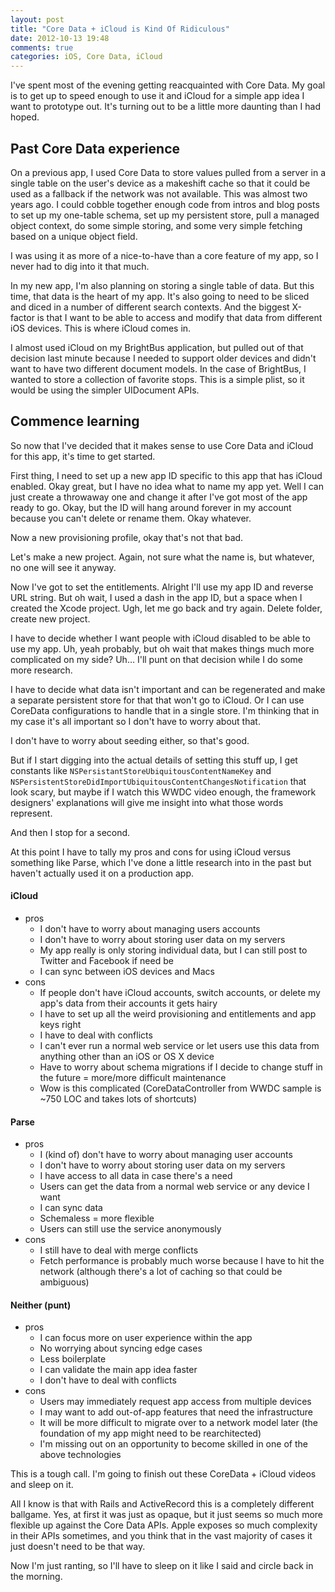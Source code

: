 ```yaml
---
layout: post
title: "Core Data + iCloud is Kind Of Ridiculous"
date: 2012-10-13 19:48
comments: true
categories: iOS, Core Data, iCloud
---
```


I've spent most of the evening getting reacquainted with Core Data. My goal is to get up to speed enough to use it and iCloud for a simple app idea I want to prototype out. It's turning out to be a little more daunting than I had hoped.

## Past Core Data experience

On a previous app, I used Core Data to store values pulled from a server in a single table on the user's device as a makeshift cache so that it could be used as a fallback if the network was not available. This was almost two years ago. I could cobble together enough code from intros and blog posts to set up my one-table schema, set up my persistent store, pull a managed object context, do some simple storing, and some very simple fetching based on a unique object field.

I was using it as more of a nice-to-have than a core feature of my app, so I never had to dig into it that much.

In my new app, I'm also planning on storing a single table of data. But this time, that data is the heart of my app. It's also going to need to be sliced and diced in a number of different search contexts. And the biggest X-factor is that I want to be able to access and modify that data from different iOS devices. This is where iCloud comes in.

I almost used iCloud on my BrightBus application, but pulled out of that decision last minute because I needed to support older devices and didn't want to have two different document models. In the case of BrightBus, I wanted to store a collection of favorite stops. This is a simple plist, so it would be using the simpler UIDocument APIs.

## Commence learning

So now that I've decided that it makes sense to use Core Data and iCloud for this app, it's time to get started.

First thing, I need to set up a new app ID specific to this app that has iCloud enabled. Okay great, but I have no idea what to name my app  yet. Well I can just create a throwaway one and change it after I've got most of the app ready to go. Okay, but the ID will hang around forever in my account because you can't delete or rename them. Okay whatever.

Now a new provisioning profile, okay that's not that bad.

Let's make a new project. Again, not sure what the name is, but whatever, no one will see it anyway.

Now I've got to set the entitlements. Alright I'll use my app ID and reverse URL string. But oh wait, I used a dash in the app ID, but a space when I created the Xcode project. Ugh, let me go back and try again. Delete folder, create new project.

I have to decide whether I want people with iCloud disabled to be able to use my app. Uh, yeah probably, but oh wait that makes things much more complicated on my side? Uh… I'll punt on that decision while I do some more research.

I have to decide what data isn't important and can be regenerated and make a separate persistent store for that that won't go to iCloud. Or I can use CoreData configurations to handle that in a single store. I'm thinking that in my case it's all important so I don't have to worry about that.

I don't have to worry about seeding either, so that's good.

But if I start digging into the actual details of setting this stuff up, I get constants like `NSPersistantStoreUbiquitousContentNameKey` and `NSPersistentStoreDidImportUbiquitousContentChangesNotification` that look scary, but maybe if I watch this WWDC video enough, the framework designers' explanations will give me insight into what those words represent.

And then I stop for a second.

At this point I have to tally my pros and cons for using iCloud versus something like Parse, which I've done a little research into in the past but haven't actually used it on a production app.

#### iCloud

* pros
	* I don't have to worry about managing users accounts
	* I don't have to worry about storing user data on my servers
	* My app really is only storing individual data, but I can still post to Twitter and Facebook if need be
	* I can sync between iOS devices and Macs
* cons
	* If people don't have iCloud accounts, switch accounts, or delete my app's data from their accounts it gets hairy
	* I have to set up all the weird provisioning and entitlements and app keys right
	* I have to deal with conflicts
	* I can't ever run a normal web service or let users use this data from anything other than an iOS or OS X device
	* Have to worry about schema migrations if I decide to change stuff in the future = more/more difficult maintenance
	* Wow is this complicated (CoreDataController from WWDC sample is ~750 LOC and takes lots of shortcuts)
	
#### Parse

* pros
	* I (kind of) don't have to worry about managing user accounts
	* I don't have to worry about storing user data on my servers
	* I have access to all data in case there's a need
	* Users can get the data from a normal web service or any device I want
	* I can sync data
	* Schemaless = more flexible
	* Users can still use the service anonymously
* cons
	* I still have to deal with merge conflicts
	* Fetch performance is probably much worse because I have to hit the network (although there's a lot of caching so that could be ambiguous)
	
#### Neither (punt)

* pros
	* I can focus more on user experience within the app
	* No worrying about syncing edge cases
	* Less boilerplate
	* I can validate the main app idea faster
	* I don't have to deal with conflicts
* cons
	* Users may immediately request app access from multiple devices
	* I may want to add out-of-app features that need the infrastructure
	* It will be more difficult to migrate over to a network model later (the foundation of my app might need to be rearchitected)
	* I'm missing out on an opportunity to become skilled in one of the above technologies
	
This is a tough call. I'm going to finish out these CoreData + iCloud videos and sleep on it.

All I know is that with Rails and ActiveRecord this is a completely different ballgame. Yes, at first it was just as opaque, but it just seems so much more flexible up against the Core Data APIs. Apple exposes so much complexity in their APIs sometimes, and you think that in the vast majority of cases it just doesn't need to be that way.

Now I'm just ranting, so I'll have to sleep on it like I said and circle back in the morning.